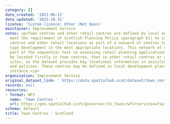 ```yaml
---
category: []
date_created: '2021-06-11'
date_updated: '2022-10-31'
license: 'Custom licence: Other (Not Open)'
maintainer: Improvement Service
notes: <p>Town centres and other retail centres are defined by local authorities to
  meet the requirement of Scottish Planning Policy (paragraph 61) to identify town
  centres and other retail locations as part of a network of centres to support retail
  type development in the most appropriate locations. This network of centres forms
  part of the sequential test in assessing retail planning applications, which should
  be located firstly in town centres, then in other retail centres or edge-of-centre
  sites, so the dataset provides key locational information in assisting retail planning
  and policies. These centres may be defined in local development plans in the first
  instance.</p>
organization: Improvement Service
original_dataset_link: ' https://data.spatialhub.scot/dataset/town_centres-is'
records: null
resources:
- format: WFS
  name: 'Town Centres '
  url: https://geo.spatialhub.scot/geoserver/sh_townc/wfs?service=wfs&typeName=sh_townc:pub_townc
schema: default
title: Town Centres - Scotland
---
```

